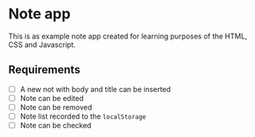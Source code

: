 # Note app

This is as example note app created for learning purposes of the HTML, CSS and Javascript.

## Requirements

- [ ] A new not with body and title can be inserted
- [ ] Note can be edited
- [ ] Note can be removed
- [ ] Note list recorded to the `localStorage`
- [ ] Note can be checked